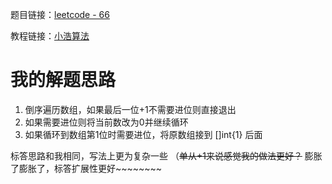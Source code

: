 题目链接：[leetcode - 66](https://leetcode-cn.com/problems/plus-one)

教程链接：[小浩算法](https://www.geekxh.com/1.0.%E6%95%B0%E7%BB%84%E7%B3%BB%E5%88%97/006.html)

# 我的解题思路
1. 倒序遍历数组，如果最后一位+1不需要进位则直接退出
2. 如果需要进位则将当前数改为0并继续循环
3. 如果循环到数组第1位时需要进位，将原数组接到 []int{1} 后面

标答思路和我相同，写法上更为复杂一些 （~~单从+1来说感觉我的做法更好？~~ 膨胀了膨胀了，标答扩展性更好~~~~~~~~